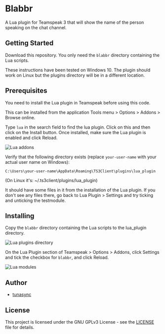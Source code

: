 # Blabbr

A Lua plugin for Teamspeak 3 that will show the name of the person speaking on the chat channel.

## Getting Started

Download this repository. You only need the `blabbr` directory containing the Lua scripts.

These instructions have been tested on Windows 10. The plugin should work on Linux but the plugins directory will be in a different location.

## Prerequisites

You need to install the Lua plugin in Teamspeak before using this code.

This can be installed from the application Tools menu > Options > Addons > Browse online.

Type `lua` in the search field to find the lua plugin. Click on this and then click on the Install button. Once installed, make sure the Lua plugin is enabled and click Reload.

![Lua addons](media/ts3-addons.png)

Verify that the following directory exists (replace `your-user-name` with your actual user name on Windows):

`C:\Users\your-user-name\AppData\Roaming\TS3Client\plugins\lua_plugin`

(On Linux it's: ~/.ts3client/plugins/lua_plugin)

It should have some files in it from the installation of the Lua plugin. If you don't see any files there, go back to Lua Plugin > Settings and try ticking and unticking the testmodule.

## Installing

Copy the `blabbr` directory containing the Lua scripts to the lua_plugin directory.

![Lua plugins directory](media/explorer.png)

On the Lua Plugin section of Teamspeak > Options > Addons, click Settings and tick the checkbox for `blabbr`, and click Reload.

![Lua modules](media/ts3-lua-modules.png)

## Author

* [tunasync](https://github.com/tunasync)

## License

This project is licensed under the GNU GPLv3 License - see the [LICENSE](LICENSE) file for details.
